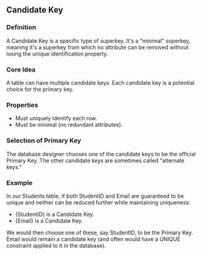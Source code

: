 ## Candidate Key

### Definition
A Candidate Key is a specific type of superkey. It's a "minimal" superkey, meaning it's a superkey from which no attribute can be removed without losing the unique identification property.

### Core Idea
A table can have multiple candidate keys. Each candidate key is a potential choice for the primary key.

### Properties
- Must uniquely identify each row.
- Must be minimal (no redundant attributes).

### Selection of Primary Key
The database designer chooses one of the candidate keys to be the official Primary Key. The other candidate keys are sometimes called "alternate keys."

### Example
In our Students table, if both StudentID and Email are guaranteed to be unique and neither can be reduced further while maintaining uniqueness:
- {StudentID} is a Candidate Key.
- {Email} is a Candidate Key.

We would then choose one of these, say StudentID, to be the Primary Key. Email would remain a candidate key (and often would have a UNIQUE constraint applied to it in the database).
